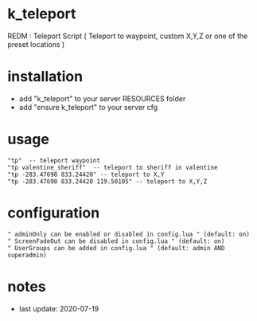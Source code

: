 # k_teleport
REDM : Teleport Script ( Teleport to waypoint, custom X,Y,Z or one of the preset locations )

# installation
- add "k_teleport" to your server RESOURCES folder
- add "ensure k_teleport" to your server cfg

# usage
    "tp"  -- teleport waypoint
    "tp valentine_sheriff"  -- teleport to sheriff in valentine
    "tp -283.47698 833.24420" -- teleport to X,Y 
    "tp -283.47698 833.24420 119.50105" -- teleport to X,Y,Z

# configuration
    " adminOnly can be enabled or disabled in config.lua " (default: on)
    " ScreenFadeOut can be disabled in config.lua " (default: on)
    " UserGroups can be added in config.lua " (default: admin AND superadmin)
    
# notes
- last update: 2020-07-19
